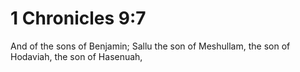 # 1 Chronicles 9:7

And of the sons of Benjamin; Sallu the son of Meshullam, the son of Hodaviah, the son of Hasenuah,